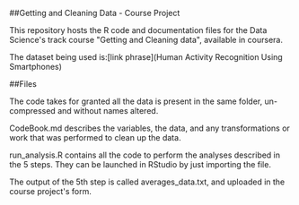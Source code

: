 ##Getting and Cleaning Data - Course Project

This repository hosts the R code and documentation files for the Data Science's track course "Getting and Cleaning data", available in coursera.

The dataset being used is:[link phrase](Human Activity Recognition Using Smartphones)

##Files

The code takes for granted all the data is present in the same folder, un-compressed and without names altered.

CodeBook.md describes the variables, the data, and any transformations or work that was performed to clean up the data.

run_analysis.R contains all the code to perform the analyses described in the 5 steps. They can be launched in RStudio by just importing the file.

The output of the 5th step is called averages_data.txt, and uploaded in the course project's form.
